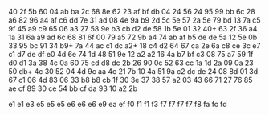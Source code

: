 40
2f  5b
60
04	ab  ba
2c
68  8e
62
23	af  bf	db
04
24	56
24
95  99 bb
6c
28  a6
82
96  a4	af	c6	dd
7e
31  ad
08
4e  9a	b9
2d
5c  5e
57
2a  5e  79  bd
13
7a  c5
9f
45	a9	c9
65
06  a3
27
58	9e  b3	cb	d2  de
58
1b	5e
01
32  40+ 63
2f
36  a4
1a
31	6a	a9  ad
6c
68  81
6f
00	79	a5
72
9b	a4
74
ab	af	b5	de	de
5a
12  5e
0b
33	95	bc
91
34	b9+
7a
44	ac  c1  dc
a2+
18	c4
d2
64  67	ca
2e
6a  c8
ce
3c	e7  c1  d7  de	df  e0
4d
6e  74
1d
48	51  9e
12
a2	a2
16
4a  b7	bf	c3
08
75  a7
59
1f	d0	d1
3a
38	4c
0a
60	75	cd	d8	dc
2b
26  90
0c
52	63	cc
1a
1d  2a
09
0a	23	50  db+
4c
30	52
04
4d	9c	aa
4c
21	7b
10
4a	51	9a	c2	dc  de
24
08  8d
01
3d  67  c1
06
4d  83
06
33	b8	b8	cb
1f
30  3e
37
38	57	a2
03
43  66
71
27  76	85  ae  cf
89
30	ce
54
bb	cf  da
93
10	a2
2b

e1  e1
e3
e5	e5  e5
e6  e6  e6
e9
ea
ef
f0
f1  f1
f3
f7  f7  f7	f7
f8
fa
fc
fd
